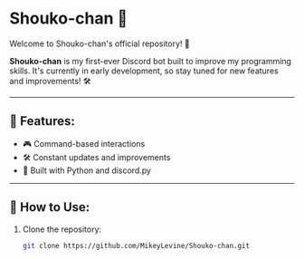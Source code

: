 # Shouko-chan 🤖

Welcome to Shouko-chan's official repository! 🚀

**Shouko-chan** is my first-ever Discord bot built to improve my programming skills. It's currently in early development, so stay tuned for new features and improvements! 🛠️

---

## 🚀 Features:
- 🎮 Command-based interactions
- 🛠️ Constant updates and improvements
- 🤖 Built with Python and discord.py

---

## 📜 How to Use:
1. Clone the repository:  
   ```bash
   git clone https://github.com/MikeyLevine/Shouko-chan.git
